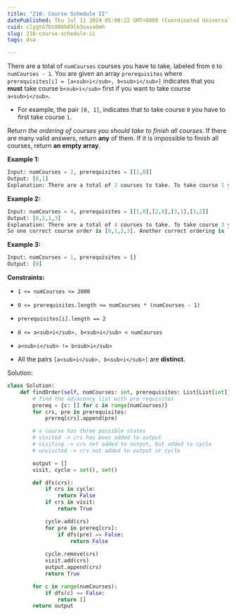 ```yaml
---
title: "210. Course Schedule II"
datePublished: Thu Jul 11 2024 05:08:22 GMT+0000 (Coordinated Universal Time)
cuid: clygt67bt000h09lb3oava0mh
slug: 210-course-schedule-ii
tags: dsa

---
```


There are a total of `numCourses` courses you have to take, labeled from `0` to `numCourses - 1`. You are given an array `prerequisites` where `prerequisites[i] = [a<sub>i</sub>, b<sub>i</sub>]` indicates that you **must** take course `b<sub>i</sub>` first if you want to take course `a<sub>i</sub>`.

* For example, the pair `[0, 1]`, indicates that to take course `0` you have to first take course `1`.
    

Return *the ordering of courses you should take to finish all courses*. If there are many valid answers, return **any** of them. If it is impossible to finish all courses, return **an empty array**.

**Example 1:**

```python
Input: numCourses = 2, prerequisites = [[1,0]]
Output: [0,1]
Explanation: There are a total of 2 courses to take. To take course 1 you should have finished course 0. So the correct course order is [0,1].
```

**Example 2:**

```python
Input: numCourses = 4, prerequisites = [[1,0],[2,0],[3,1],[3,2]]
Output: [0,2,1,3]
Explanation: There are a total of 4 courses to take. To take course 3 you should have finished both courses 1 and 2. Both courses 1 and 2 should be taken after you finished course 0.
So one correct course order is [0,1,2,3]. Another correct ordering is [0,2,1,3].
```

**Example 3:**

```python
Input: numCourses = 1, prerequisites = []
Output: [0]
```

**Constraints:**

* `1 <= numCourses <= 2000`
    
* `0 <= prerequisites.length <= numCourses * (numCourses - 1)`
    
* `prerequisites[i].length == 2`
    
* `0 <= a<sub>i</sub>, b<sub>i</sub> < numCourses`
    
* `a<sub>i</sub> != b<sub>i</sub>`
    
* All the pairs `[a<sub>i</sub>, b<sub>i</sub>]` are **distinct**.
    

Solution:

```python
class Solution:
    def findOrder(self, numCourses: int, prerequisites: List[List[int]]) -> List[int]:
        # find the adjacency list with pre requisites
        prereq = {c: [] for c in range(numCourses)}
        for crs, pre in prerequisites:
            prereq[crs].append(pre)

        # a course has three possible states
        # visited -> crs has been added to output
        # visiting -> crs not added to output, but added to cycle
        # unvisited -> crs not added to output or cycle

        output = []
        visit, cycle = set(), set()

        def dfs(crs):
            if crs in cycle:
                return False
            if crs in visit:
                return True

            cycle.add(crs)
            for pre in prereq[crs]:
                if dfs(pre) == False:
                    return False
                    
            cycle.remove(crs)
            visit.add(crs)
            output.append(crs)
            return True

        for c in range(numCourses):
            if dfs(c) == False:
                return []
        return output
```